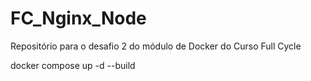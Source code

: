 # FC_Nginx_Node
Repositório para o desafio 2 do módulo de Docker do Curso Full Cycle

docker compose up -d --build 
